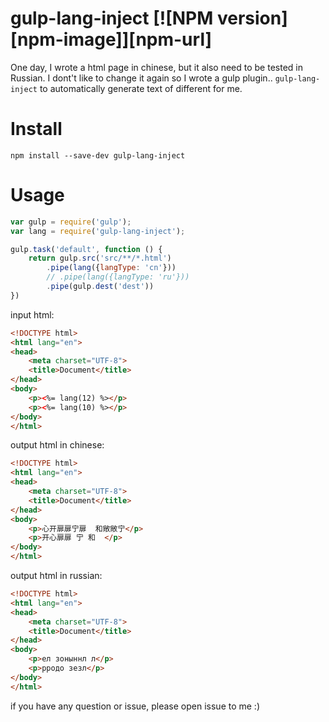 # gulp-lang-inject  [![NPM version][npm-image]][npm-url] 

One day, I wrote a html page in chinese, but it also need to be tested in Russian. I dont't like to change it again so I wrote a gulp plugin..
`gulp-lang-inject` to automatically generate text of different for me.

# Install
`npm install --save-dev gulp-lang-inject`

# Usage
```javascript
var gulp = require('gulp');
var lang = require('gulp-lang-inject');

gulp.task('default', function () {
	return gulp.src('src/**/*.html')
		.pipe(lang({langType: 'cn'}))  
		// .pipe(lang({langType: 'ru'}))  
		.pipe(gulp.dest('dest'))
})
```

input html:
```html
<!DOCTYPE html>
<html lang="en">
<head>
	<meta charset="UTF-8">
	<title>Document</title>
</head>
<body>
	<p><%= lang(12) %></p>	
	<p><%= lang(10) %></p>	
</body>
</html>
```

output html in chinese:
```html
<!DOCTYPE html>
<html lang="en">
<head>
	<meta charset="UTF-8">
	<title>Document</title>
</head>
<body>
	<p>心开扉扉宁扉  和敞敞宁</p>	
	<p>开心扉扉 宁 和  </p>	
</body>
</html>
```

output html in russian:
```html
<!DOCTYPE html>
<html lang="en">
<head>
	<meta charset="UTF-8">
	<title>Document</title>
</head>
<body>
	<p>ел зоныннл л</p>	
	<p>рродо зезл</p>	
</body>
</html>
```

if you have any question or issue, please open issue to me :)
